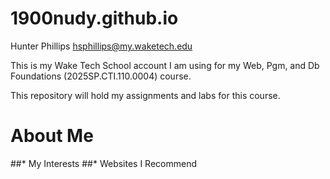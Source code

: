 # 1900nudy.github.io

Hunter Phillips 
hsphillips@my.waketech.edu

This is my Wake Tech School account I am using for my Web, Pgm, and Db Foundations (2025SP.CTI.110.0004) course.

This repository will hold my assignments and labs for this course.

# About Me
##* My Interests
##* Websites I Recommend

